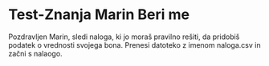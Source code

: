 # Test-Znanja Marin Beri me

Pozdravljen Marin, sledi naloga, ki jo moraš pravilno rešiti, da pridobiš podatek o vrednosti svojega bona.
Prenesi datoteko z imenom naloga.csv in začni s nalaogo.
